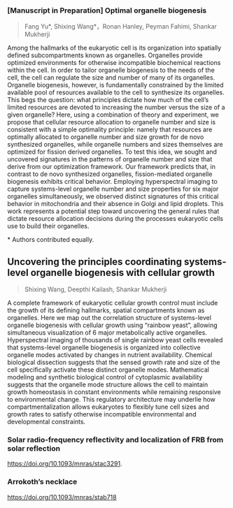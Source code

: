### [Manuscript in Preparation] Optimal organelle biogenesis

> Fang Yu*, Shixing Wang*，Ronan Hanley, Peyman Fahimi, Shankar Mukherji

Among the hallmarks of the eukaryotic cell is its organization into spatially defined subcompartments known as organelles. Organelles provide optimized environments for otherwise incompatible biochemical reactions within the cell. In order to tailor organelle biogenesis to the needs of the cell, the cell can regulate the size and number of many of its organelles. Organelle biogenesis, however, is fundamentally constrained by the limited available pool of resources available to the cell to synthesize its organelles. This begs the question: what principles dictate how much of the cell’s limited resources are devoted to increasing the number versus the size of a given organelle? Here, using a combination of theory and experiment, we propose that cellular resource allocation to organelle number and size is consistent with a simple optimality principle: namely that resources are optimally allocated to organelle number and size growth for de novo synthesized organelles, while organelle numbers and sizes themselves are optimized for fission derived organelles. To test this idea, we sought and uncovered signatures in the patterns of organelle number and size that derive from our optimization framework. Our framework predicts that, in contrast to de novo synthesized organelles, fission-mediated organelle biogenesis exhibits critical behavior. Employing hyperspectral imaging to capture systems-level organelle number and size properties for six major organelles simultaneously, we observed distinct signatures of this critical behavior in mitochondria and their absence in Golgi and lipid droplets. This work represents a potential step toward uncovering the general rules that dictate resource allocation decisions during the processes eukaryotic cells use to build their organelles.

\* Authors contributed equally.

## Uncovering the principles coordinating systems-level organelle biogenesis with cellular growth

> Shixing Wang, Deepthi Kailash, Shankar Mukherji

A complete framework of eukaryotic cellular growth control must include the growth of
its defining hallmarks, spatial compartments known as organelles. Here we map out
the correlation structure of systems-level organelle biogenesis with cellular growth
using “rainbow yeast”, allowing simultaneous visualization of 6 major metabolically
active organelles. Hyperspectral imaging of thousands of single rainbow yeast cells
revealed that systems-level organelle biogenesis is organized into collective organelle
modes activated by changes in nutrient availability. Chemical biological dissection
suggests that the sensed growth rate and size of the cell specifically activate these
distinct organelle modes. Mathematical modeling and synthetic biological control of
cytoplasmic availability suggests that the organelle mode structure allows the cell to
maintain growth homeostasis in constant environments while remaining responsive to
environmental change. This regulatory architecture may underlie how
compartmentalization allows eukaryotes to flexibly tune cell sizes and growth rates to
satisfy otherwise incompatible environmental and developmental constraints.

### Solar radio-frequency reflectivity and localization of FRB from solar reflection

https://doi.org/10.1093/mnras/stac3291.

### Arrokoth’s necklace

https://doi.org/10.1093/mnras/stab718
